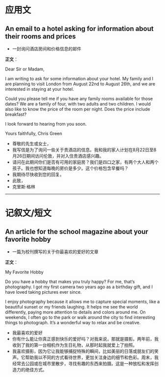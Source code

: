 # 应用文

## An email to a hotel asking for information about their rooms and prices
- 一封询问酒店房间和价格信息的邮件

**正文**：

Dear Sir or Madam,

I am writing to ask for some information about your hotel. My family and I are planning to visit London from August 22nd to August 26th, and we are interested in staying at your hotel.

Could you please tell me if you have any family rooms available for those dates? We are a family of four, with two adults and two children. I would also like to know the price of the room per night. Does the price include breakfast?

I look forward to hearing from you soon.

Yours faithfully,
Chris Green

- 尊敬的先生或女士，
- 我写信是为了询问一些关于贵酒店的信息。我和我的家人计划在8月22日至8月26日期间访问伦敦，并对入住贵酒店感兴趣。
- 请问在此期间你们是否有可用的家庭房？我们是四口之家，有两个大人和两个孩子。我也想知道每晚的房价是多少。这个价格包含早餐吗？
- 我期待尽快收到您的回复。
- 此致，
- 克里斯·格林

---

# 记叙文/短文

## An article for the school magazine about your favorite hobby
- 一篇为校刊撰写的关于你最喜欢的爱好的文章

**正文**：

My Favorite Hobby

Do you have a hobby that makes you truly happy? For me, that’s photography. I got my first camera two years ago as a birthday gift, and I have loved taking pictures ever since.

I enjoy photography because it allows me to capture special moments, like a beautiful sunset or my friends laughing. It helps me see the world differently, paying more attention to details and colors around me. On weekends, I often go to the park or walk around the city to find interesting things to photograph. It’s a wonderful way to relax and be creative.

- 我最喜欢的爱好
- 你有什么能让你真正感到快乐的爱好吗？对我来说，那就是摄影。两年前，我收到了我的第一台相机作为生日礼物，从那时起我就爱上了拍照。
- 我喜欢摄影，因为它让我能够捕捉特殊的瞬间，比如美丽的日落或朋友们的笑声。它帮助我以不同的方式看待世界，更加关注身边的细节和色彩。周末，我经常去公园或在城市里散步，寻找有趣的东西来拍摄。这是一种放松和发挥创造力的绝佳方式。
